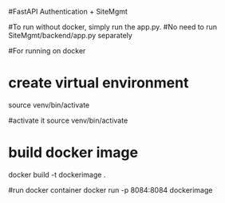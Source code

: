 #FastAPI Authentication + SiteMgmt

#To run without docker, simply run the app.py. 
#No need to run SiteMgmt/backend/app.py separately

#For running on docker

# create virtual environment
source venv/bin/activate

#activate it 
source venv/bin/activate

# build docker image
docker build -t dockerimage .

#run docker container
docker run -p 8084:8084 dockerimage